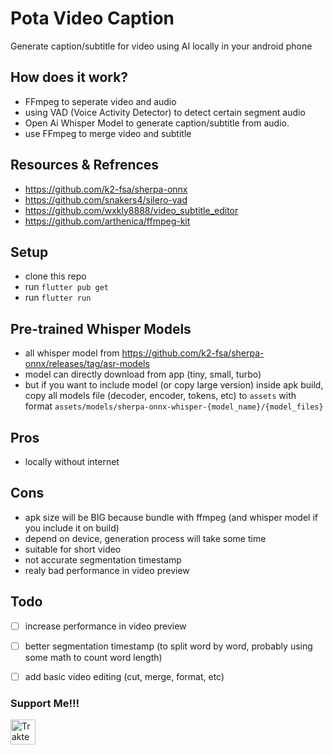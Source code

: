 # Pota Video Caption
Generate caption/subtitle for video using AI locally in your android phone

## How does it work?
- FFmpeg to seperate video and audio
- using VAD (Voice Activity Detector) to detect certain segment audio
- Open Ai Whisper Model to generate caption/subtitle from audio.
- use FFmpeg to merge video and subtitle

## Resources & Refrences
- https://github.com/k2-fsa/sherpa-onnx
- https://github.com/snakers4/silero-vad
- https://github.com/wxkly8888/video_subtitle_editor
- https://github.com/arthenica/ffmpeg-kit

## Setup
- clone this repo
- run `flutter pub get`
- run `flutter run`

## Pre-trained Whisper Models
- all whisper model from https://github.com/k2-fsa/sherpa-onnx/releases/tag/asr-models
- model can directly download from app (tiny, small, turbo)
- but if you want to include model (or copy large version) inside apk build, copy all models file (decoder, encoder, tokens, etc) to `assets` with format `assets/models/sherpa-onnx-whisper-{model_name}/{model_files}`


## Pros
- locally without internet

## Cons
- apk size will be BIG because bundle with ffmpeg (and whisper model if you include it on build)
- depend on device, generation process will take some time
- suitable for short video
- not accurate segmentation timestamp
- realy bad performance in video preview


## Todo
- [ ] increase performance in video preview
- [ ] better segmentation timestamp (to split word by word, probably using some math to count word length)
- [ ] add basic video editing (cut, merge, format, etc)



### Support Me!!!
<a href="https://trakteer.id/bagood" target="_blank"
      ><img
        id="wse-buttons-preview"
        src="https://cdn.trakteer.id/images/embed/trbtn-red-1.png?date=18-11-2023"
        height="40"
        style="border: 0px; height: 40px; --darkreader-inline-border-top: 0px; --darkreader-inline-border-right: 0px; --darkreader-inline-border-bottom: 0px; --darkreader-inline-border-left: 0px;"
        alt="Trakteer Saya"
        data-darkreader-inline-border-top=""
        data-darkreader-inline-border-right=""
        data-darkreader-inline-border-bottom=""
        data-darkreader-inline-border-left=""
      /></a>